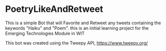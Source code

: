 # PoetryLikeAndRetweet

This is a simple Bot that will Favorite and Retweet any tweets containing the keywords "Haiku" and "Poem".
this is an initial learning project for the Emerging Technologies Module in WIT

This bot was created using the Tweepy API, https://www.tweepy.org/

